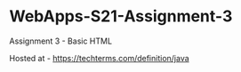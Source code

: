 # WebApps-S21-Assignment-3
Assignment 3 - Basic HTML

Hosted at - <https://techterms.com/definition/java>
